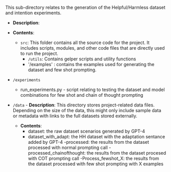 This sub-directory relates to the generation of the Helpful/Harmless dataset and intention experiments. 

- **Description**: 
- **Contents**:
  - `src`: This folder contains all the source code for the project. It includes scripts, modules, and other code files that are directly used to run the project.
	  - `/utils`: Contains gelper scripts and utility functions
    - '/examples' : contains the examples used for generating the dataset and few shot prompting. 
- `/experiments`
	- run_experiments.py - script relating to testing the dataset and model combinations for few shot and chain of thought prompting
 

- `/data` - **Description**: This directory stores project-related data files. Depending on the size of the data, this might only include sample data or metadata with links to the full datasets stored externally.
	- **Contents**:
	  -  dataset: the raw dataset scenarios generated by GPT-4
	  - dataset_with_adapt: the HH dataset with the adaptation sentance added by GPT-4
	  -processed: the results from the dataset processed with normal prompting call 
	  -processed_chainofthought: the results from the dataset procesed with COT prompting call
	  -Process_fewshot_X: the results from the dataset processed with few shot prompting with X examples 
	  
